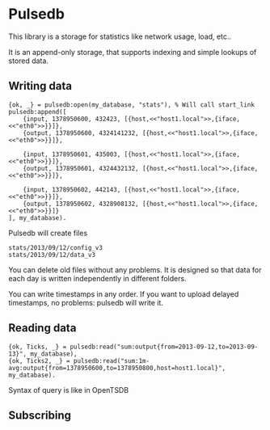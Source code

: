 Pulsedb
=======


This library is a storage for statistics like network usage, load, etc..

It is an append-only storage, that supports indexing and simple lookups of stored data.


Writing data
----------------------


    {ok, _} = pulsedb:open(my_database, "stats"), % Will call start_link
    pulsedb:append([
        {input, 1378950600, 432423, [{host,<<"host1.local">>,{iface,<<"eth0">>}}]},
        {output, 1378950600, 4324141232, [{host,<<"host1.local">>,{iface,<<"eth0">>}}]},

        {input, 1378950601, 435003, [{host,<<"host1.local">>,{iface,<<"eth0">>}}]},
        {output, 1378950601, 4324432132, [{host,<<"host1.local">>,{iface,<<"eth0">>}}]},

        {input, 1378950602, 442143, [{host,<<"host1.local">>,{iface,<<"eth0">>}}]},
        {output, 1378950602, 4328908132, [{host,<<"host1.local">>,{iface,<<"eth0">>}}]}
    ], my_database).


Pulsedb will create files 

    stats/2013/09/12/config_v3
    stats/2013/09/12/data_v3

You can delete old files without any problems. It is designed so that data for each day is written independently
in different folders.


You can write timestamps in any order. If you want to upload delayed timestamps, no problems: pulsedb will write it.




Reading data
------------


    {ok, Ticks, _} = pulsedb:read("sum:output{from=2013-09-12,to=2013-09-13}", my_database),
    {ok, Ticks2, _} = pulsedb:read("sum:1m-avg:output{from=1378950600,to=1378950800,host=host1.local}", my_database).

Syntax of query is like in OpenTSDB



Subscribing
-----------










